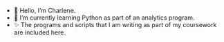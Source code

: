 - 👋 Hello, I’m Charlene.
- 🌱 I’m currently learning Python as part of an analytics program.
- ✨ The programs and scripts that I am writing as part of my coursework are included here.


<!---
cshaulis1234/cshaulis1234 is a ✨ special ✨ repository because its `README.md` (this file) appears on your GitHub profile.
You can click the Preview link to take a look at your changes.
--->

